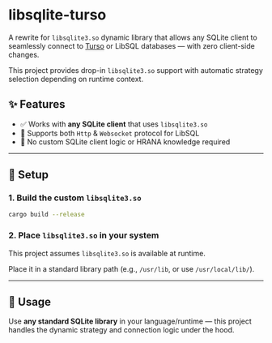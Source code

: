 # libsqlite-turso

A rewrite for `libsqlite3.so` dynamic library that allows any SQLite client to seamlessly connect to [Turso](https://turso.tech/) or LibSQL databases — with zero client-side changes.

This project provides drop-in `libsqlite3.so` support with automatic strategy selection depending on runtime context.

## ✨ Features

- ✅ Works with **any SQLite client** that uses `libsqlite3.so`
- 🔁 Supports both `Http` & `Websocket` protocol for LibSQL
- 🔌 No custom SQLite client logic or HRANA knowledge required

---

## 🔧 Setup

### 1. Build the custom `libsqlite3.so`

```bash
cargo build --release
```

### 2. Place `libsqlite3.so` in your system

This project assumes `libsqlite3.so` is available at runtime.

Place it in a standard library path (e.g., `/usr/lib`, or use `/usr/local/lib/`).

---

## 🚀 Usage

Use **any standard SQLite library** in your language/runtime — this project handles the dynamic strategy and connection logic under the hood.
